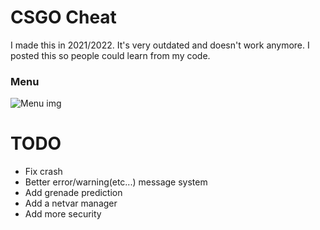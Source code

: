 # CSGO Cheat
I made this in 2021/2022. It's very outdated and doesn't work anymore. I posted this so people could learn from my code.

### Menu
![Menu img](https://i.imgur.com/ByiHneG.png)

# TODO
- Fix crash
- Better error/warning(etc...) message system
- Add grenade prediction
- Add a netvar manager
- Add more security
